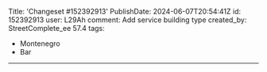 Title: 'Changeset #152392913'
PublishDate: 2024-06-07T20:54:41Z
id: 152392913
user: L29Ah
comment: Add service building type
created_by: StreetComplete_ee 57.4
tags:
- Montenegro
- Bar

---
